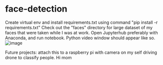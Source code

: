# face-detection
Create virtual env and install requirements.txt using command "pip install -r requirements.txt"
Check out the "faces" directory for large dataset of my faces that were taken while I was at work.
Open Jupyterhub preferably with Anaconda, and run notebook. Python video window should appear like so. ![image](https://user-images.githubusercontent.com/11686738/62110306-fe083280-b262-11e9-9d8b-66b37a70edd7.png)


Future projects: attach this to a raspberry pi with camera on my self driving drone to classify people.
Hi mom 
